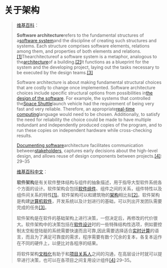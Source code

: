 # 关于架构

> [维基百科](https://en.wikipedia.org/wiki/Software_architecture)：
>
> **Software architecture**refers to the fundamental structures of a[software system](https://en.wikipedia.org/wiki/Software_system)and the discipline of creating such structures and systems. Each structure comprises software elements, relations among them, and properties of both elements and relations.[\[1\]](https://en.wikipedia.org/wiki/Software_architecture#cite_note-DSA2-1)Thearchitectureof a software system is a metaphor, analogous to the[architecture](https://en.wikipedia.org/wiki/Architecture)of a building.[\[2\]](https://en.wikipedia.org/wiki/Software_architecture#cite_note-PERRY1992-2)It functions as a blueprint for the system and the developing project, laying out the tasks necessary to be executed by the design teams.[\[3\]](https://en.wikipedia.org/wiki/Software_architecture#cite_note-3)
>
> Software architecture is about making fundamental structural choices that are costly to change once implemented. Software architecture choices include specific structural options from possibilities in[the design of the software](https://en.wikipedia.org/wiki/Software_design). For example, the systems that controlled the[Space Shuttle](https://en.wikipedia.org/wiki/Space_Shuttle)launch vehicle had the requirement of being very fast and very reliable. Therefore, an appropriate[real-time computing](https://en.wikipedia.org/wiki/Real-time_computing)language would need to be chosen. Additionally, to satisfy the need for reliability the choice could be made to have multiple redundant and independently produced copies of the program, and to run these copies on independent hardware while cross-checking results.
>
> [Documenting software](https://en.wikipedia.org/wiki/Software_documentation)architecture facilitates communication between[stakeholders](https://en.wikipedia.org/wiki/Stakeholder_%28corporate%29#In_management), captures early decisions about the high-level design, and allows reuse of design components between projects.[\[4\]](https://en.wikipedia.org/wiki/Software_architecture#cite_note-SAP2-4): 29–35 
>
> [维基百科中文](https://zh.wikipedia.org/wiki/软件架构)：
>
> **软件架构**是有关软件整体结构与组件的抽象描述，用于指导大型软件系统各个方面的设计。软件架构会包括[软件组件](https://zh.wikipedia.org/wiki/軟件組件)、组件之间的关系，组件特性以及组件间关系的特性[\[1\]](https://zh.wikipedia.org/wiki/软件架构#cite_note-DSA2-1)。软件架构可以和建筑物的[架构](https://zh.wikipedia.org/wiki/建筑)相比拟[\[2\]](https://zh.wikipedia.org/wiki/软件架构#cite_note-PERRY1992-2)。软件架构是构建[计算机软件](https://zh.wikipedia.org/wiki/计算机软件)，开发系统以及计划进行的基础，可以列出开发团队需要完成的任务[\[3\]](https://zh.wikipedia.org/wiki/软件架构#cite_note-3)。
>
> 软件架构是在软件的基础架构上进行决策，一但决定后，再修改的代价很大。软件架构中的决策包括在[软件设计](https://zh.wikipedia.org/wiki/軟件設計)时的一些特殊结构性选项，例如要控制太空船登陆艇的系统需要快速而且可靠,因此需要选择适合[实时计算](https://zh.wikipedia.org/wiki/实时计算)的语言，而且为了满足可靠度的需求，程序需要有数个冗余的复本，各复本运作在不同的硬件上，以便比对各程序的结果。
>
> 将软件架构[文档化](https://zh.wikipedia.org/wiki/软件文档)有助于和[项目关系人](https://zh.wikipedia.org/w/index.php?title=專案關係人&action=edit&redlink=1)之间的沟通，在高层设计时就可以提早进行决策，也可以在各项目之间复用设计组件[\[4\]](https://zh.wikipedia.org/wiki/软件架构#cite_note-SAP2-4):29–35。




